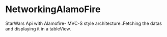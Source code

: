 # NetworkingAlamoFire
StarWars Api with Alamofire- MVC-S  style architecture..Fetching the datas and displaying it in a tableView.
